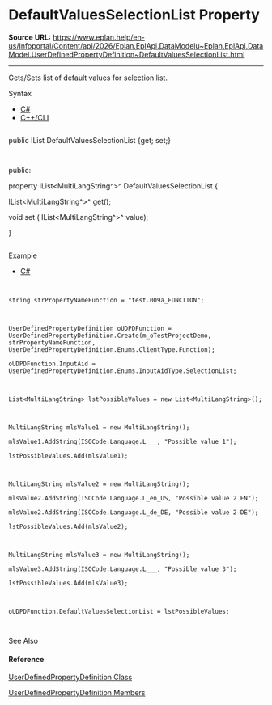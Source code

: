 # DefaultValuesSelectionList Property

**Source URL:** https://www.eplan.help/en-us/Infoportal/Content/api/2026/Eplan.EplApi.DataModelu~Eplan.EplApi.DataModel.UserDefinedPropertyDefinition~DefaultValuesSelectionList.html

---

Gets/Sets list of default values for selection list.

Syntax

- [C#](#i-syntax-CS)
- [C++/CLI](#i-syntax-CPP2005)

```
```
public IList<MultiLangString> DefaultValuesSelectionList {get; set;}
```
```

```
```
public:
property IList<MultiLangString^>^ DefaultValuesSelectionList {
   IList<MultiLangString^>^ get();
   void set (    IList<MultiLangString^>^ value);
}
```
```

Example

- [C#](#i-tab-content-d05a188b-8517-4fcb-95f3-ae4f3050ec5a)

```

string strPropertyNameFunction = "test.009a_FUNCTION";

UserDefinedPropertyDefinition oUDPDFunction = UserDefinedPropertyDefinition.Create(m_oTestProjectDemo, strPropertyNameFunction, UserDefinedPropertyDefinition.Enums.ClientType.Function);
oUDPDFunction.InputAid = UserDefinedPropertyDefinition.Enums.InputAidType.SelectionList;

List<MultiLangString> lstPossibleValues = new List<MultiLangString>();

MultiLangString mlsValue1 = new MultiLangString();
mlsValue1.AddString(ISOCode.Language.L___, "Possible value 1");
lstPossibleValues.Add(mlsValue1);

MultiLangString mlsValue2 = new MultiLangString();
mlsValue2.AddString(ISOCode.Language.L_en_US, "Possible value 2 EN");
mlsValue2.AddString(ISOCode.Language.L_de_DE, "Possible value 2 DE");
lstPossibleValues.Add(mlsValue2);

MultiLangString mlsValue3 = new MultiLangString();
mlsValue3.AddString(ISOCode.Language.L___, "Possible value 3");
lstPossibleValues.Add(mlsValue3);

oUDPDFunction.DefaultValuesSelectionList = lstPossibleValues;

```

See Also

#### Reference

[UserDefinedPropertyDefinition Class](Eplan.EplApi.DataModelu~Eplan.EplApi.DataModel.UserDefinedPropertyDefinition.html)
  
[UserDefinedPropertyDefinition Members](Eplan.EplApi.DataModelu~Eplan.EplApi.DataModel.UserDefinedPropertyDefinition_members.html)